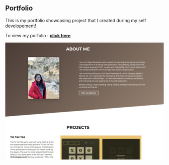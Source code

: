 ## Portfolio
This is my portfolio showcasing project that I created during my self developement!

To view my porfolio : **[click here](https://nehamiller-portfolio.netlify.app/)**


![portfolio!](src/assets/demo.png)